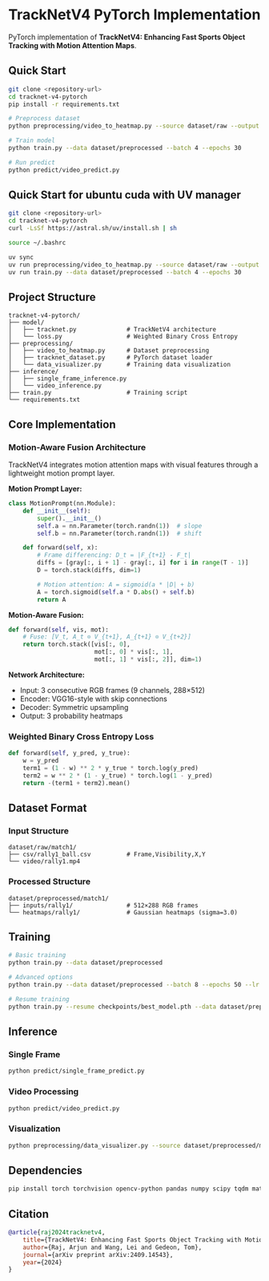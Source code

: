 # TrackNetV4 PyTorch Implementation

PyTorch implementation of **TrackNetV4: Enhancing Fast Sports Object Tracking with Motion Attention Maps**.

## Quick Start

```bash
git clone <repository-url>
cd tracknet-v4-pytorch
pip install -r requirements.txt

# Preprocess dataset
python preprocessing/video_to_heatmap.py --source dataset/raw --output dataset/preprocessed

# Train model
python train.py --data dataset/preprocessed --batch 4 --epochs 30

# Run predict
python predict/video_predict.py
```

## Quick Start for ubuntu cuda with UV manager 

```bash
git clone <repository-url>
cd tracknet-v4-pytorch
curl -LsSf https://astral.sh/uv/install.sh | sh

source ~/.bashrc

uv sync
uv run preprocessing/video_to_heatmap.py --source dataset/raw --output dataset/preprocessed
uv run train.py --data dataset/preprocessed --batch 4 --epochs 30

```

## Project Structure

```
tracknet-v4-pytorch/
├── model/
│   ├── tracknet.py              # TrackNetV4 architecture
│   └── loss.py                  # Weighted Binary Cross Entropy
├── preprocessing/
│   ├── video_to_heatmap.py      # Dataset preprocessing
│   ├── tracknet_dataset.py      # PyTorch dataset loader
│   └── data_visualizer.py       # Training data visualization
├── inference/
│   ├── single_frame_inference.py
│   └── video_inference.py
├── train.py                     # Training script
└── requirements.txt
```

## Core Implementation

### Motion-Aware Fusion Architecture

TrackNetV4 integrates motion attention maps with visual features through a lightweight motion prompt layer.

**Motion Prompt Layer:**

```python
class MotionPrompt(nn.Module):
    def __init__(self):
        super().__init__()
        self.a = nn.Parameter(torch.randn(1))  # slope
        self.b = nn.Parameter(torch.randn(1))  # shift

    def forward(self, x):
        # Frame differencing: D_t = |F_{t+1} - F_t|
        diffs = [gray[:, i + 1] - gray[:, i] for i in range(T - 1)]
        D = torch.stack(diffs, dim=1)

        # Motion attention: A = sigmoid(a * |D| + b)
        A = torch.sigmoid(self.a * D.abs() + self.b)
        return A
```

**Motion-Aware Fusion:**

```python
def forward(self, vis, mot):
    # Fuse: [V_t, A_t ⊙ V_{t+1}, A_{t+1} ⊙ V_{t+2}]
    return torch.stack([vis[:, 0],
                        mot[:, 0] * vis[:, 1],
                        mot[:, 1] * vis[:, 2]], dim=1)
```

**Network Architecture:**

- Input: 3 consecutive RGB frames (9 channels, 288×512)
- Encoder: VGG16-style with skip connections
- Decoder: Symmetric upsampling
- Output: 3 probability heatmaps

### Weighted Binary Cross Entropy Loss

```python
def forward(self, y_pred, y_true):
    w = y_pred
    term1 = (1 - w) ** 2 * y_true * torch.log(y_pred)
    term2 = w ** 2 * (1 - y_true) * torch.log(1 - y_pred)
    return -(term1 + term2).mean()
```

## Dataset Format

### Input Structure

```
dataset/raw/match1/
├── csv/rally1_ball.csv          # Frame,Visibility,X,Y
└── video/rally1.mp4
```

### Processed Structure

```
dataset/preprocessed/match1/
├── inputs/rally1/               # 512×288 RGB frames
└── heatmaps/rally1/             # Gaussian heatmaps (sigma=3.0)
```

## Training

```bash
# Basic training
python train.py --data dataset/preprocessed

# Advanced options
python train.py --data dataset/preprocessed --batch 8 --epochs 50 --lr 1.5 --optimizer Adam

# Resume training
python train.py --resume checkpoints/best_model.pth --data dataset/preprocessed
```

## Inference

### Single Frame

```bash
python predict/single_frame_predict.py
```

### Video Processing

```bash
python predict/video_predict.py
```

### Visualization

```bash
python preprocessing/data_visualizer.py --source dataset/preprocessed/match1
```

## Dependencies

```bash
pip install torch torchvision opencv-python pandas numpy scipy tqdm matplotlib
```

## Citation

```bibtex
@article{raj2024tracknetv4,
    title={TrackNetV4: Enhancing Fast Sports Object Tracking with Motion Attention Maps},
    author={Raj, Arjun and Wang, Lei and Gedeon, Tom},
    journal={arXiv preprint arXiv:2409.14543},
    year={2024}
}
```
